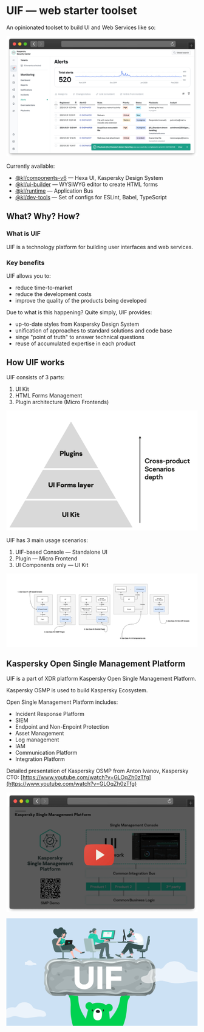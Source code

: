 # UIF — web starter toolset

An opinionated toolset to build UI and Web Services like so:

![Demo App base on UIF](./docs/uif-app-demo.png)

Currently available:

* [@kl/components-v6](./packages/kaspersky-components/) — Hexa UI, Kaspersky Design System
* [@kl/ui-builder](./packages/kaspersky-ui-builder/) — WYSIWYG editor to create HTML forms
* [@kl/runtime](./packages/kaspersky-runtime/) — Application Bus
* [@kl/dev-tools](./packages/kaspersky-dev-tools/) — Set of configs for ESLint, Babel, TypeScript

## What? Why? How?

### What is UIF

UIF is a technology platform for building user interfaces and web services.

### Key benefits

UIF allows you to:
- reduce time-to-market
- reduce the development costs
- improve the quality of the products being developed

Due to what is this happening? Quite simply, UIF provides:

- up-to-date styles from Kaspersky Design System
- unification of approaches to standard solutions and code base
- singe "point of truth" to answer technical questions
- reuse of accumulated expertise in each product


## How UIF works

UIF consists of 3 parts:

1. UI Kit
2. HTML Forms Management
3. Plugin architecture (Micro Frontends)

![UIF Parts](./docs/uif-structure.png)

UIF has 3 main usage scenarios:

1. UIF-based Console — Standalone UI
2. Plugin — Micro Frontend
3. UI Components only — UI Kit

[![UIF Usage Scenarios](./docs/uif-usage-scenarios.png)](./docs/uif-usage-scenarios.png)

## Kaspersky Open Single Management Platform

UIF is a part of XDR platform Kaspersky Open Single Management Platform.

Kaspersky OSMP is used to build Kaspersky Ecosystem.

Open Single Management Platform includes:
- Incident Response Platform
- SIEM
- Endpoint and Non-Enpoint Protection
- Asset Management
- Log management
- IAM
- Communication Platform
- Integration Platform

Detailed presentation of Kaspersky OSMP from Anton Ivanov, Kaspersky CTO: [https://www.youtube.com/watch?v=GLOqZh0zTfg](https://www.youtube.com/watch?v=GLOqZh0zTfg)

[![Kaspersky Open Single Management Platform presentation](./docs/kaspersky-osmp-presentation.png)](https://www.youtube.com/watch?v=GLOqZh0zTfg)

![UIF works outro](./docs/uif-works-outro.png)
